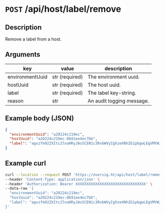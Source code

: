 # `POST` /api/host/label/remove

## Description

Remove a label from a host.

## Arguments

| key             | value          | description               |
| --------------- | -------------- | ------------------------- |
| environmentUuid | str (required) | The environment uuid.     |
| hostUuid        | str (required) | The host uuid.            |
| label           | str (required) | The label key-string.     |
| reason          | str            | An audit logging message. |

## Example body (JSON)

```json
{
  "environmentUuid": "a20224c219ec",
  "hostUuid": "a20224c219ec-0b91ee4ec7bb",
  "label": "agxzfm92ZXItc2lnaHRyJAsSCEN1c3RvbWVyIghzeXNhZG1pbgwLEgVMYWJlbBixip4BDA"
}
```

## Example curl

```bash
curl --location --request POST 'https://oversig.ht/api/host/label/remove' \
--header 'Content-Type: application/json' \
--header 'Authorization: Bearer XXXXXXXXXXXXXXXXXXXXXXXXXXXXXXXX' \
--data-raw '{
  "environmentUuid": "a20224c219ec",
  "hostUuid": "a20224c219ec-0b91ee4ec7bb",
  "label": "agxzfm92ZXItc2lnaHRyJAsSCEN1c3RvbWVyIghzeXNhZG1pbgwLEgVMYWJlbBixip4BDA"
}'
```
